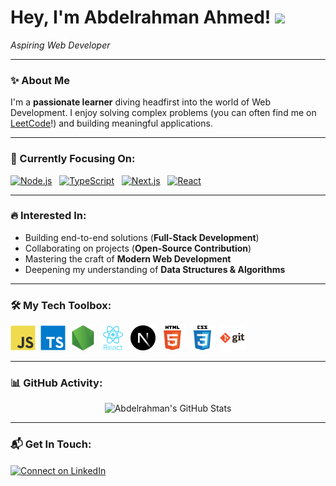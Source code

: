 # Hey, I'm Abdelrahman Ahmed! <img src="https://media.giphy.com/media/hvRJCLFzcasrR4ia7z/giphy.gif" width="30px">

*Aspiring Web Developer*

---

### ✨ About Me

I'm a **passionate learner** diving headfirst into the world of Web Development. I enjoy solving complex problems (you can often find me on [LeetCode](https://leetcode.com/u/AbdelrahmanSuliman/)!) and building meaningful applications.

---

### 🌱 Currently Focusing On:

<p align="left">
  <a href="https://nodejs.org/en" target="_blank" rel="noreferrer"><img src="https://img.shields.io/badge/Node.js-339933?style=for-the-badge&logo=nodedotjs&logoColor=white" alt="Node.js"/></a> &nbsp;
  <a href="https://www.typescriptlang.org/" target="_blank" rel="noreferrer"><img src="https://img.shields.io/badge/TypeScript-007ACC?style=for-the-badge&logo=typescript&logoColor=white" alt="TypeScript"/></a> &nbsp;
  <a href="https://nextjs.org/" target="_blank" rel="noreferrer"><img src="https://img.shields.io/badge/Next.js-000000?style=for-the-badge&logo=nextdotjs&logoColor=white" alt="Next.js"/></a> &nbsp;
  <a href="https://reactjs.org/" target="_blank" rel="noreferrer"><img src="https://img.shields.io/badge/React-61DAFB?style=for-the-badge&logo=react&logoColor=black" alt="React"/></a>
</p>

---

### 🔥 Interested In:

* Building end-to-end solutions (**Full-Stack Development**)
* Collaborating on projects (**Open-Source Contribution**)
* Mastering the craft of **Modern Web Development**
* Deepening my understanding of **Data Structures & Algorithms**

---

### 🛠️ My Tech Toolbox:

<p align="left">
  <img src="https://raw.githubusercontent.com/devicons/devicon/master/icons/javascript/javascript-original.svg" alt="JavaScript" width="40" height="40"/>&nbsp;
  <img src="https://raw.githubusercontent.com/devicons/devicon/master/icons/typescript/typescript-original.svg" alt="TypeScript" width="40" height="40"/>&nbsp;
  <img src="https://raw.githubusercontent.com/devicons/devicon/master/icons/nodejs/nodejs-original.svg" alt="Node.js" width="40" height="40"/>&nbsp;
  <img src="https://raw.githubusercontent.com/devicons/devicon/master/icons/react/react-original-wordmark.svg" alt="React" width="40" height="40"/>&nbsp;
  <img src="https://raw.githubusercontent.com/devicons/devicon/master/icons/nextjs/nextjs-original.svg" alt="Next.js" width="40" height="40" style="background-color: white"/>&nbsp;
  <img src="https://raw.githubusercontent.com/devicons/devicon/master/icons/html5/html5-original-wordmark.svg" alt="HTML5" width="40" height="40"/>&nbsp;
  <img src="https://raw.githubusercontent.com/devicons/devicon/master/icons/css3/css3-original-wordmark.svg" alt="CSS3" width="40" height="40"/>&nbsp;
  <img src="https://raw.githubusercontent.com/devicons/devicon/master/icons/git/git-original-wordmark.svg" alt="Git" width="40" height="40"/>&nbsp;
</p>

---

### 📊 GitHub Activity:

<p align="center">
  <img src="https://github-readme-stats.vercel.app/api?username=AbdelrahmanSuliman&show_icons=true&theme=radical" alt="Abdelrahman's GitHub Stats"/>
</p>

---

### 📬 Get In Touch:

<p align="left">
  <a href="https://www.linkedin.com/in/abdelrahman-ahmed-5724aa293/" target="_blank"><img align="center" src="https://img.shields.io/badge/LinkedIn-0A66C2?style=for-the-badge&logo=linkedin&logoColor=white" alt="Connect on LinkedIn"/></a>
</p>
